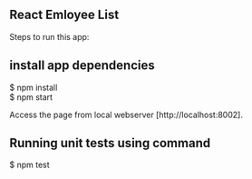 ## React Emloyee List

Steps to run this app:

## install app dependencies
$ npm install <br/>
$ npm start

Access the page from local webserver [http://localhost:8002].

## Running unit tests using command
$ npm test


